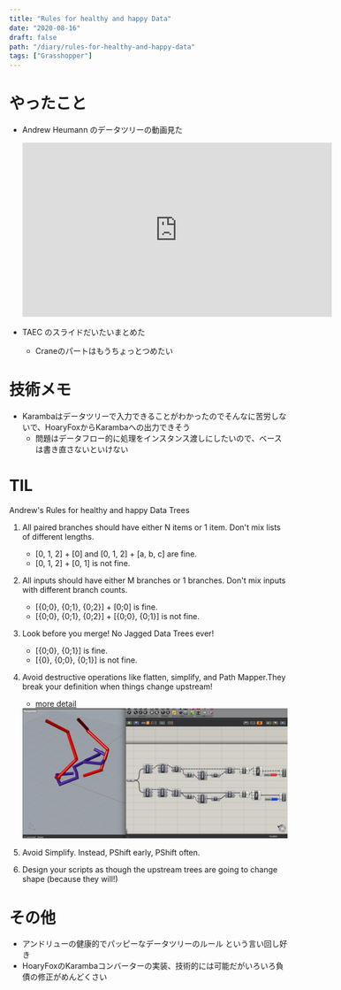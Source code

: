 ```yaml
---
title: "Rules for healthy and happy Data"
date: "2020-08-16"
draft: false
path: "/diary/rules-for-healthy-and-happy-data"
tags: ["Grasshopper"]
---
```


# やったこと

+ Andrew Heumann のデータツリーの動画見た

  <iframe width="560" height="315" src="https://www.youtube.com/embed/ob3ER12ut3Y" frameborder="0" allow="accelerometer; autoplay; encrypted-media; gyroscope; picture-in-picture" allowfullscreen></iframe>

+ TAEC のスライドだいたいまとめた
  + Craneのパートはもうちょっとつめたい

# 技術メモ

+ Karambaはデータツリーで入力できることがわかったのでそんなに苦労しないで、HoaryFoxからKarambaへの出力できそう
  + 問題はデータフロー的に処理をインスタンス渡しにしたいので、ベースは書き直さないといけない

# TIL

Andrew's Rules for healthy and happy Data Trees
1. All paired branches should have either N items or 1 item. Don't mix lists of different lengths.
   + [0, 1, 2] + [0] and [0, 1, 2] + [a, b, c] are fine.
   + [0, 1, 2] + [0, 1] is not fine.
2. All inputs should have either M branches or 1 branches. Don't mix inputs with different branch counts.
   + [{0;0}, {0;1}, {0;2}] + [0;0] is fine.
   + [{0;0}, {0;1}, {0;2}] + [{0;0}, {0;1}] is not fine. 
3. Look before you merge! No Jagged Data Trees ever!
   + [{0;0}, {0;1}] is fine.
   + [{0}, {0;0}, {0;1}] is not fine.
4. Avoid destructive operations like flatten, simplify, and Path Mapper.They break your definition when things change upstream!
   + [more detail](https://youtu.be/ob3ER12ut3Y?t=1042)
   
   <img src="https://github.com/hrntsm/hrntsm.github.io/blob/source/src/data/200816_Andrew_Heumann/image.png?raw=true" width="500">

5. Avoid Simplify. Instead, PShift early, PShift often.
6. Design your scripts as though the upstream trees are going to change shape (because they will!)


# その他

+ アンドリューの健康的でパッピーなデータツリーのルール という言い回し好き
+ HoaryFoxのKarambaコンバーターの実装、技術的には可能だがいろいろ負債の修正がめんどくさい
